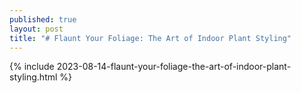 ```yaml
---
published: true
layout: post
title: "# Flaunt Your Foliage: The Art of Indoor Plant Styling"
---
```

{% include 2023-08-14-flaunt-your-foliage-the-art-of-indoor-plant-styling.html %}
